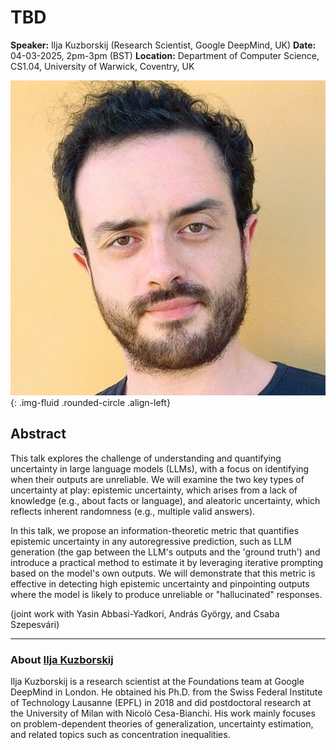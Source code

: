 # TBD

**Speaker:** Ilja Kuzborskij (Research Scientist, Google DeepMind, UK)
**Date:** 04-03-2025, 2pm-3pm (BST)
**Location:** Department of Computer Science, CS1.04, University of Warwick, Coventry, UK

![Ilja Kuzborskij](/assets/img/i_kuzborskij.jpg){: .img-fluid .rounded-circle .align-left}

## Abstract

This talk explores the challenge of understanding and quantifying uncertainty in large language models (LLMs), with a focus on identifying when their outputs are unreliable. We will examine the two key types of uncertainty at play: epistemic uncertainty, which arises from a lack of knowledge (e.g., about facts or language), and aleatoric uncertainty, which reflects inherent randomness (e.g., multiple valid answers).

In this talk, we propose an information-theoretic metric that quantifies epistemic uncertainty in any autoregressive prediction, such as LLM generation (the gap between the LLM's outputs and the 'ground truth') and introduce a practical method to estimate it by leveraging iterative prompting based on the model's own outputs. We will demonstrate that this metric is effective in detecting high epistemic uncertainty and pinpointing outputs where the model is likely to produce unreliable or "hallucinated" responses.

(joint work with Yasin Abbasi-Yadkori, András György, and Csaba Szepesvári)

---

### About [Ilja Kuzborskij](https://iljaku.github.io)

Ilja Kuzborskij is a research scientist at the Foundations team at Google DeepMind in London. He obtained his Ph.D. from the Swiss Federal Institute of Technology Lausanne (EPFL) in 2018 and did postdoctoral research at the University of Milan with Nicolò Cesa-Bianchi. His work mainly focuses on problem-dependent theories of generalization, uncertainty estimation, and related topics such as concentration inequalities.

